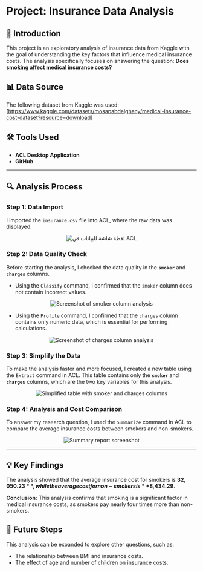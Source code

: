 # Project: Insurance Data Analysis

## 📝 Introduction
This project is an exploratory analysis of insurance data from Kaggle with the goal of understanding the key factors that influence medical insurance costs. The analysis specifically focuses on answering the question: **Does smoking affect medical insurance costs?**

## 📊 Data Source
The following dataset from Kaggle was used: [https://www.kaggle.com/datasets/mosapabdelghany/medical-insurance-cost-dataset?resource=download]

## 🛠️ Tools Used
- **ACL Desktop Application**
- **GitHub**

---

## 🔍 Analysis Process

### Step 1: Data Import
I imported the `insurance.csv` file into ACL, where the raw data was displayed.

<p align="center">
  <img src="https://github.com/YourUsername/YourRepoName/raw/main/image_400e8f.png" alt="لقطة شاشة للبيانات في ACL">
</p>

### Step 2: Data Quality Check
Before starting the analysis, I checked the data quality in the **`smoker`** and **`charges`** columns.
- Using the `Classify` command, I confirmed that the `smoker` column does not contain incorrect values.

<p align="center">
  <img src="Insert the link to your Classify.png screenshot here" alt="Screenshot of smoker column analysis">
</p>

- Using the `Profile` command, I confirmed that the `charges` column contains only numeric data, which is essential for performing calculations.

<p align="center">
  <img src="Insert the link to your image_3f136b.png screenshot here" alt="Screenshot of charges column analysis">
</p>

### Step 3: Simplify the Data
To make the analysis faster and more focused, I created a new table using the `Extract` command in ACL. This table contains only the **`smoker`** and **`charges`** columns, which are the two key variables for this analysis.

<p align="center">
  <img src="Insert the link to your image_3fec69.png screenshot here" alt="Simplified table with smoker and charges columns">
</p>

### Step 4: Analysis and Cost Comparison
To answer my research question, I used the `Summarize` command in ACL to compare the average insurance costs between smokers and non-smokers.

<p align="center">
  <img src="Insert the link to your image_3f0448.png screenshot here" alt="Summary report screenshot">
</p>

---

## 💡 Key Findings

The analysis showed that the average insurance cost for smokers is **$32,050.23**, while the average cost for non-smokers is **$8,434.29**.

**Conclusion:**
This analysis confirms that smoking is a significant factor in medical insurance costs, as smokers pay nearly four times more than non-smokers.

## 🚀 Future Steps
This analysis can be expanded to explore other questions, such as:
- The relationship between BMI and insurance costs.
- The effect of age and number of children on insurance costs.
